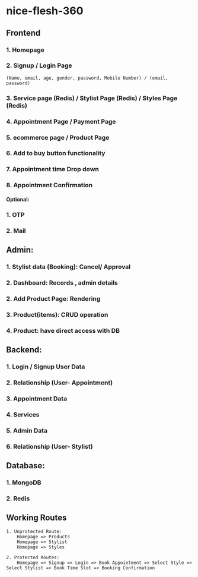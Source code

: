 # nice-flesh-360

## Frontend
### 1. Homepage
### 2. Signup / Login Page
    (Name, email, age, gender, password, Mobile Number) / (email, password)
### 3. Service page (Redis) / Stylist Page (Redis) / Styles Page (Redis)
### 4. Appointment Page / Payment Page
### 5. ecommerce page / Product Page
### 6. Add to buy button functionality
### 7. Appointment time Drop down
### 8. Appointment Confirmation

#### Optional: 
### 1. OTP
### 2. Mail

## Admin:
### 1. Stylist data (Booking): Cancel/ Approval
### 2. Dashboard: Records , admin details
### 2. Add Product Page: Rendering
### 3. Product(items): CRUD operation
### 4. Product: have direct access with DB 


## Backend:
### 1. Login / Signup User Data
### 2. Relationship (User- Appointment)
### 3. Appointment Data 
### 4. Services
### 5. Admin Data
### 6. Relationship (User- Stylist)


## Database:
### 1. MongoDB
### 2. Redis

## Working Routes
    1. Unprotected Route:
        Homepage => Products
        Homepage => Stylist
        Homepage => Styles
        
    2. Protected Routes:
        Homepage => Signup => Login => Book Appointment => Select Style => Select Stylist => Book Time Slot => Booking Confirmation
        
